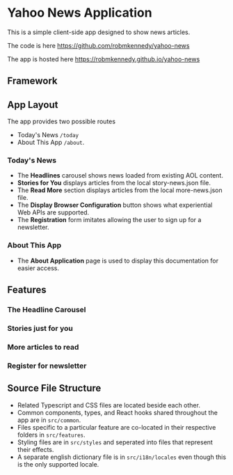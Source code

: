 # Yahoo News Application

This is a simple client-side app designed to show news articles.

The code is here https://github.com/robmkennedy/yahoo-news

The app is hosted here https://robmkennedy.github.io/yahoo-news

## Framework



## App Layout

The app provides two possible routes
- Today's News `/today`
- About This App `/about`.

### Today's News
- The **Headlines** carousel shows news loaded from existing AOL content.
- **Stories for You** displays articles from the local story-news.json file.
- The **Read More** section displays articles from the local more-news.json file.
- The **Display Browser Configuration** button shows what experiential Web APIs are supported.
- The **Registration** form imitates allowing the user to sign up for a newsletter.

### About This App
- The **About Application** page is used to display this documentation for easier access.


## Features

### The Headline Carousel



### Stories just for you

### More articles to read

### Register for newsletter


## Source File Structure
- Related Typescript and CSS files are located beside each other.
- Common components, types, and React hooks shared throughout the app are in `src/common`.
- Files specific to a particular feature are co-located in their respective folders in `src/features`.
- Styling files are in `src/styles` and seperated into files that represent their effects.
- A separate english dictionary file is in `src/i18n/locales` even though this is the only supported locale.